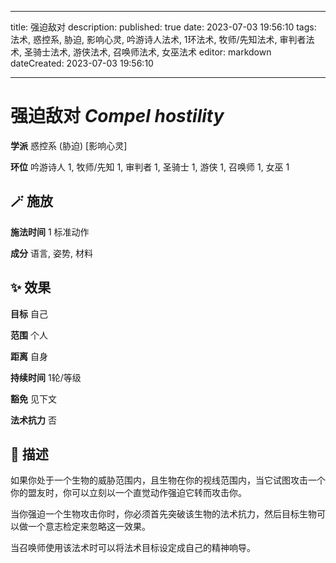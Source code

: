 
---
title: 强迫敌对
description: 
published: true
date: 2023-07-03 19:56:10
tags: 法术, 惑控系, 胁迫, 影响心灵, 吟游诗人法术, 1环法术, 牧师/先知法术, 审判者法术, 圣骑士法术, 游侠法术, 召唤师法术, 女巫法术
editor: markdown
dateCreated: 2023-07-03 19:56:10

---

# **强迫敌对** *Compel hostility*

**学派** 惑控系 (胁迫) \[影响心灵\] 

**环位** 吟游诗人 1, 牧师/先知 1, 审判者 1, 圣骑士 1, 游侠 1, 召唤师 1, 女巫 1

## 🪄 施放

**施法时间** 1 标准动作

**成分** 语言, 姿势, 材料

## ✨ 效果 

**目标** 自己 

**范围** 个人

**距离** 自身  

**持续时间** 1轮/等级 

**豁免** 见下文

**法术抗力** 否

## 📖 描述

如果你处于一个生物的威胁范围内，且生物在你的视线范围内，当它试图攻击一个你的盟友时，你可以立刻以一个直觉动作强迫它转而攻击你。

当你强迫一个生物攻击你时，你必须首先突破该生物的法术抗力，然后目标生物可以做一个意志检定来忽略这一效果。

当召唤师使用该法术时可以将法术目标设定成自己的精神响导。
    